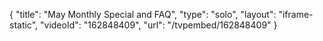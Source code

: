 {
    "title": "May Monthly Special and FAQ",
    "type": "solo",
    "layout": "iframe-static",
    "videoId": "162848409",
    "url": "\/tvpembed\/162848409"
}